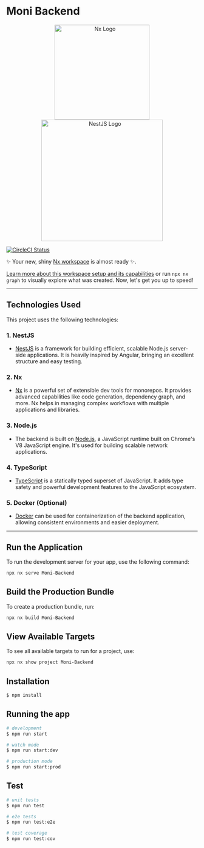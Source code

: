 # Moni Backend

<p align="center">
  <a href="https://nx.dev" target="_blank" rel="noreferrer">
    <img src="https://raw.githubusercontent.com/nrwl/nx/master/images/nx-logo.png" width="250" alt="Nx Logo" />
  </a>
  <a href="http://nestjs.com/" target="blank">
    <img src="https://nestjs.com/img/logo_text.svg" width="320" alt="NestJS Logo" />
  </a>
</p>

[![CircleCI Status](https://img.shields.io/circleci/build/github/nestjs/nest/master?token=abc123def456)](https://circleci.com/gh/nestjs/nest)

✨ Your new, shiny [Nx workspace](https://nx.dev) is almost ready ✨.

[Learn more about this workspace setup and its capabilities](https://nx.dev/nx-api/node?utm_source=nx_project&amp;utm_medium=readme&amp;utm_campaign=nx_projects) or run `npx nx graph` to visually explore what was created. Now, let's get you up to speed!

---

## Technologies Used

This project uses the following technologies:

### 1. **NestJS**
   - [NestJS](https://nestjs.com/) is a framework for building efficient, scalable Node.js server-side applications. It is heavily inspired by Angular, bringing an excellent structure and easy testing.

### 2. **Nx**
   - [Nx](https://nx.dev/) is a powerful set of extensible dev tools for monorepos. It provides advanced capabilities like code generation, dependency graph, and more. Nx helps in managing complex workflows with multiple applications and libraries.

### 3. **Node.js**
   - The backend is built on [Node.js](https://nodejs.org/), a JavaScript runtime built on Chrome's V8 JavaScript engine. It's used for building scalable network applications.

### 4. **TypeScript**
   - [TypeScript](https://www.typescriptlang.org/) is a statically typed superset of JavaScript. It adds type safety and powerful development features to the JavaScript ecosystem.

### 5. **Docker (Optional)**
   - [Docker](https://www.docker.com/) can be used for containerization of the backend application, allowing consistent environments and easier deployment.

---

## Run the Application

To run the development server for your app, use the following command:

```sh
npx nx serve Moni-Backend
```

## Build the Production Bundle

To create a production bundle, run:

```sh
npx nx build Moni-Backend
```

## View Available Targets

To see all available targets to run for a project, use:

```bash
npx nx show project Moni-Backend
```

## Installation

```bash
$ npm install
```

## Running the app

```bash
# development
$ npm run start

# watch mode
$ npm run start:dev

# production mode
$ npm run start:prod
```

## Test

```bash
# unit tests
$ npm run test

# e2e tests
$ npm run test:e2e

# test coverage
$ npm run test:cov
```
